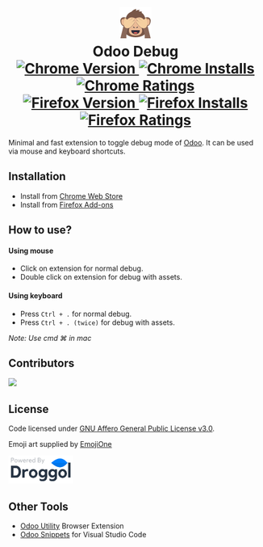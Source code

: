<h1 align="center">
    <img src="images/icons/off_64.png"/>
    <div>Odoo Debug</div>
    <div>
        <a href="https://chrome.google.com/webstore/detail/odoo-debug/hmdmhilocobgohohpdpolmibjklfgkbi">
            <img src="https://img.shields.io/chrome-web-store/v/hmdmhilocobgohohpdpolmibjklfgkbi.svg?label=Chrome&color=1a73e8" alt="Chrome Version">
        </a>
        <a href="https://chrome.google.com/webstore/detail/odoo-debug/hmdmhilocobgohohpdpolmibjklfgkbi">
            <img src="https://img.shields.io/chrome-web-store/users/hmdmhilocobgohohpdpolmibjklfgkbi.svg?label=Installs&color=1a73e8" alt="Chrome Installs">
        </a>
        <a href="https://chrome.google.com/webstore/detail/odoo-debug/hmdmhilocobgohohpdpolmibjklfgkbi">
            <img src="https://img.shields.io/chrome-web-store/rating/hmdmhilocobgohohpdpolmibjklfgkbi.svg?label=Rating&color=1a73e8" alt="Chrome Ratings">
        </a>
    </div>
    <div>
        <a href="https://addons.mozilla.org/en-US/firefox/addon/odoo-debug/">
            <img src="https://img.shields.io/amo/v/odoo-debug.svg?label=Firefox&color=ff6611" alt="Firefox Version">
        </a>
        <a href="https://addons.mozilla.org/en-US/firefox/addon/odoo-debug/">
            <img src="https://img.shields.io/amo/users/odoo-debug.svg?label=Installs&color=ff6611" alt="Firefox Installs">
        </a>
        <a href="https://addons.mozilla.org/en-US/firefox/addon/odoo-debug/">
            <img src="https://img.shields.io/amo/rating/odoo-debug.svg?label=Rating&color=ff6611" alt="Firefox Ratings">
        </a>
    </div>
</h1>

Minimal and fast extension to toggle debug mode of <a href="https://www.odoo.com">Odoo</a>. It can be used via mouse and keyboard shortcuts.

## Installation
- Install from <a href="https://chrome.google.com/webstore/detail/odoo-debug/hmdmhilocobgohohpdpolmibjklfgkbi">Chrome Web Store</a>
- Install from <a href="https://addons.mozilla.org/en-US/firefox/addon/odoo-debug/">Firefox Add-ons</a>

## How to use?
#### Using mouse
- Click on extension for normal debug.
- Double click on extension for debug with assets.

#### Using keyboard
- Press `Ctrl + .` for normal debug.
- Press `Ctrl + . (twice)` for debug with assets.

*Note: Use cmd ⌘ in mac*

## Contributors
<a href="https://github.com/Droggol/OdooDebug/graphs/contributors">
    <img src="https://contributors-img.firebaseapp.com/image?repo=Droggol/OdooDebug"/>
</a>

## License
Code licensed under [GNU Affero General Public License v3.0](LICENSE).

Emoji art supplied by <a href="http://emojione.com">EmojiOne</a>

<a href="https://www.droggol.com">
    <img src="images/logo.png" width="128" height="56"/>
</a>

## Other Tools
- [Odoo Utility](https://github.com/Droggol/odoo-utility) Browser Extension
- [Odoo Snippets](https://github.com/Droggol/VscOdooSnippets) for Visual Studio Code
